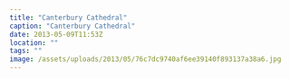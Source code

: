 ```yaml
---
title: "Canterbury Cathedral"
caption: "Canterbury Cathedral"
date: 2013-05-09T11:53Z
location: ""
tags: ""
image: /assets/uploads/2013/05/76c7dc9740af6ee39140f893137a38a6.jpg
---
```

